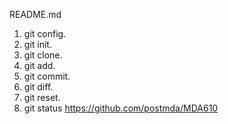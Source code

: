 README.md
1. git config.
2. git init.
3. git clone.
4. git add.
5. git commit.
6. git diff.
7. git reset.
8. git status
https://github.com/postmda/MDA610
